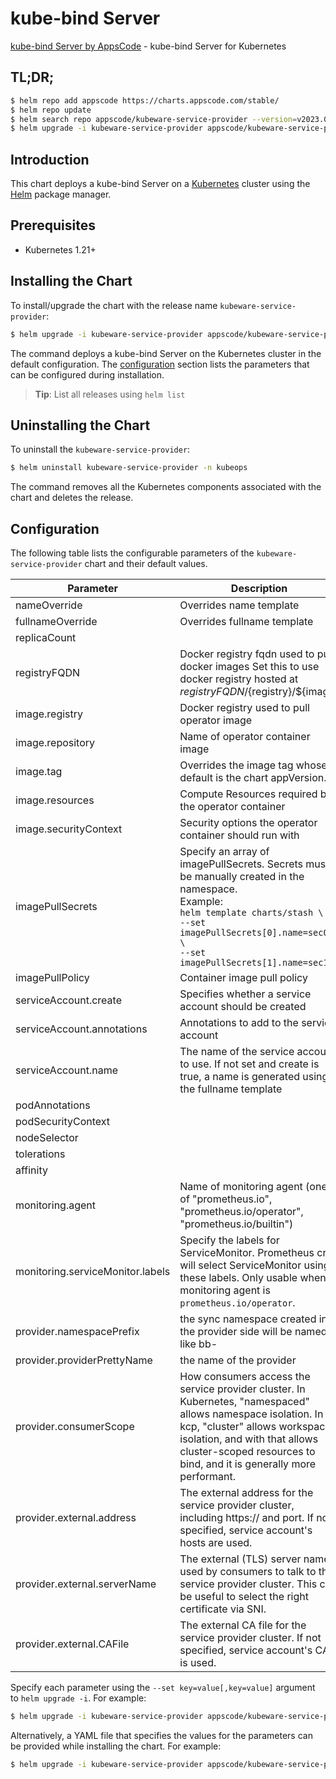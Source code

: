 # kube-bind Server

[kube-bind Server by AppsCode](https://github.com/kubeware/kube-bind-server) - kube-bind Server for Kubernetes

## TL;DR;

```bash
$ helm repo add appscode https://charts.appscode.com/stable/
$ helm repo update
$ helm search repo appscode/kubeware-service-provider --version=v2023.03.23
$ helm upgrade -i kubeware-service-provider appscode/kubeware-service-provider -n kubeops --create-namespace --version=v2023.03.23
```

## Introduction

This chart deploys a kube-bind Server on a [Kubernetes](http://kubernetes.io) cluster using the [Helm](https://helm.sh) package manager.

## Prerequisites

- Kubernetes 1.21+

## Installing the Chart

To install/upgrade the chart with the release name `kubeware-service-provider`:

```bash
$ helm upgrade -i kubeware-service-provider appscode/kubeware-service-provider -n kubeops --create-namespace --version=v2023.03.23
```

The command deploys a kube-bind Server on the Kubernetes cluster in the default configuration. The [configuration](#configuration) section lists the parameters that can be configured during installation.

> **Tip**: List all releases using `helm list`

## Uninstalling the Chart

To uninstall the `kubeware-service-provider`:

```bash
$ helm uninstall kubeware-service-provider -n kubeops
```

The command removes all the Kubernetes components associated with the chart and deletes the release.

## Configuration

The following table lists the configurable parameters of the `kubeware-service-provider` chart and their default values.

|            Parameter             |                                                                                                                     Description                                                                                                                      |           Default            |
|----------------------------------|------------------------------------------------------------------------------------------------------------------------------------------------------------------------------------------------------------------------------------------------------|------------------------------|
| nameOverride                     | Overrides name template                                                                                                                                                                                                                              | <code>""</code>              |
| fullnameOverride                 | Overrides fullname template                                                                                                                                                                                                                          | <code>""</code>              |
| replicaCount                     |                                                                                                                                                                                                                                                      | <code>1</code>               |
| registryFQDN                     | Docker registry fqdn used to pull docker images Set this to use docker registry hosted at ${registryFQDN}/${registry}/${image}                                                                                                                       | <code>ghcr.io</code>         |
| image.registry                   | Docker registry used to pull operator image                                                                                                                                                                                                          | <code>appscode</code>        |
| image.repository                 | Name of operator container image                                                                                                                                                                                                                     | <code>kubeware-server</code> |
| image.tag                        | Overrides the image tag whose default is the chart appVersion.                                                                                                                                                                                       | <code>""</code>              |
| image.resources                  | Compute Resources required by the operator container                                                                                                                                                                                                 | <code>{}</code>              |
| image.securityContext            | Security options the operator container should run with                                                                                                                                                                                              | <code>{}</code>              |
| imagePullSecrets                 | Specify an array of imagePullSecrets. Secrets must be manually created in the namespace. <br> Example: <br> `helm template charts/stash \` <br> `--set imagePullSecrets[0].name=sec0 \` <br> `--set imagePullSecrets[1].name=sec1`                   | <code>[]</code>              |
| imagePullPolicy                  | Container image pull policy                                                                                                                                                                                                                          | <code>Always</code>          |
| serviceAccount.create            | Specifies whether a service account should be created                                                                                                                                                                                                | <code>true</code>            |
| serviceAccount.annotations       | Annotations to add to the service account                                                                                                                                                                                                            | <code>{}</code>              |
| serviceAccount.name              | The name of the service account to use. If not set and create is true, a name is generated using the fullname template                                                                                                                               | <code>""</code>              |
| podAnnotations                   |                                                                                                                                                                                                                                                      | <code>{}</code>              |
| podSecurityContext               |                                                                                                                                                                                                                                                      | <code>{}</code>              |
| nodeSelector                     |                                                                                                                                                                                                                                                      | <code>{}</code>              |
| tolerations                      |                                                                                                                                                                                                                                                      | <code>[]</code>              |
| affinity                         |                                                                                                                                                                                                                                                      | <code>{}</code>              |
| monitoring.agent                 | Name of monitoring agent (one of "prometheus.io", "prometheus.io/operator", "prometheus.io/builtin")                                                                                                                                                 | <code>""</code>              |
| monitoring.serviceMonitor.labels | Specify the labels for ServiceMonitor. Prometheus crd will select ServiceMonitor using these labels. Only usable when monitoring agent is `prometheus.io/operator`.                                                                                  | <code>{}</code>              |
| provider.namespacePrefix         | the sync namespace created in the provider side will be named like bb-<some-hash>                                                                                                                                                                    | <code>"bb-"</code>           |
| provider.providerPrettyName      | the name of the provider                                                                                                                                                                                                                             | <code>"Appscode"</code>      |
| provider.consumerScope           | How consumers access the service provider cluster. In Kubernetes, "namespaced" allows namespace isolation. In kcp, "cluster" allows workspace isolation, and with that allows cluster-scoped resources to bind, and it is generally more performant. | <code>"Namespaced"</code>    |
| provider.external.address        | The external address for the service provider cluster, including https:// and port. If not specified, service account's hosts are used.                                                                                                              | <code>""</code>              |
| provider.external.serverName     | The external (TLS) server name used by consumers to talk to the service provider cluster. This can be useful to select the right certificate via SNI.                                                                                                | <code>""</code>              |
| provider.external.CAFile         | The external CA file for the service provider cluster. If not specified, service account's CA is used.                                                                                                                                               | <code>""</code>              |


Specify each parameter using the `--set key=value[,key=value]` argument to `helm upgrade -i`. For example:

```bash
$ helm upgrade -i kubeware-service-provider appscode/kubeware-service-provider -n kubeops --create-namespace --version=v2023.03.23 --set replicaCount=1
```

Alternatively, a YAML file that specifies the values for the parameters can be provided while
installing the chart. For example:

```bash
$ helm upgrade -i kubeware-service-provider appscode/kubeware-service-provider -n kubeops --create-namespace --version=v2023.03.23 --values values.yaml
```
